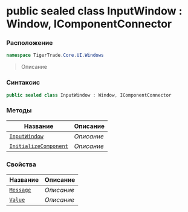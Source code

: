 
# public sealed class InputWindow : Window, IComponentConnector
### Расположение
```csharp
namespace TigerTrade.Core.UI.Windows
```



> Описание

### Синтаксис
```csharp
public sealed class InputWindow : Window, IComponentConnector
```


### Методы
| Название | Описание |
| --- | --- |
| [`InputWindow`](./InputWindow.cs/Методы/InputWindow.md) | *Описание* |
| [`InitializeComponent`](./InputWindow.cs/Методы/InitializeComponent.md) | *Описание* |

### Свойства
| Название | Описание |
| --- | --- |
| [`Message`](./InputWindow.cs/Свойства/Message.md) | *Описание* |
| [`Value`](./InputWindow.cs/Свойства/Value.md) | *Описание* |



